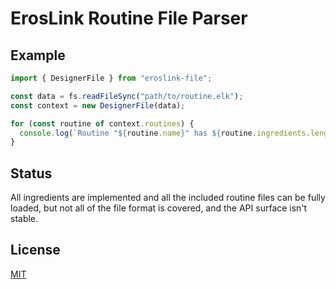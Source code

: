 # ErosLink Routine File Parser

## Example

```typescript
import { DesignerFile } from "eroslink-file";

const data = fs.readFileSync("path/to/routine.elk");
const context = new DesignerFile(data);

for (const routine of context.routines) {
  console.log(`Routine "${routine.name}" has ${routine.ingredients.length} ingredients`);
}
```

## Status

All ingredients are implemented and all the included routine files can be fully loaded, but not all of the file format is covered, and the API surface isn't stable.

## License

[MIT](https://choosealicense.com/licenses/mit/)
